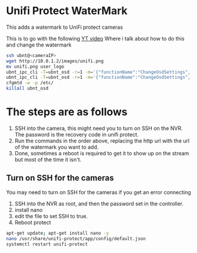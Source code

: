 # Unifi Protect WaterMark
This adds a watermark to UniFi protect cameras 

This is to go with the following [YT video](https://youtu.be/2cx5mDbYJj4) Where i talk about how to do this and change the watermark


``` bash
ssh ubnt@<cameraIP>
wget http://10.0.1.2/images/unifi.png
mv unifi.png user_logo
ubnt_ipc_cli -T=ubnt_osd -r=1 -m='{"functionName":"ChangeOsdSettings", "useCustomLogo":1}'
ubnt_ipc_cli -T=ubnt_osd -r=1 -m='{"functionName":"ChangeOsdSettings", "logoScale":120}'
cfgmtd -w -p /etc/
killall ubnt_osd
```


# The steps are as follows 

1. SSH into the camera, this might need you to turn on SSH on the NVR. The password is the recovery code in unifi protect.
2. Run the commands in the order above, replacing the http url with the url of the watermark you want to add.
3. Done, sometimes a reboot is required to get it to show up on the stream but most of the time it isn't.



## Turn on SSH for the cameras
You may need to turn on SSH for the cameras if you get an error connecting 
 1. SSH into the NVR as root, and then the password set in the controller.
 2. install nano
 3. edit the file to set SSH to true.
 4. Reboot protect 
``` bash
apt-get update; apt-get install nano -y
nano /usr/share/unifi-protect/app/config/default.json
systemctl restart unifi-protect
```

